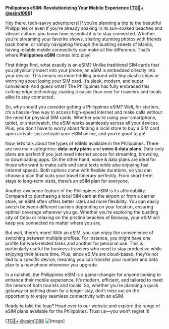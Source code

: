 **Philippines eSIM: Revolutionizing Your Mobile Experience [[TG💪+ @esim1088](https://t.me/s/esim1088)]**

Hey there, tech-savvy adventurers! If you're planning a trip to the beautiful Philippines or even if you're already soaking in its sun-soaked beaches and vibrant culture, you know how essential it is to stay connected. Whether you're streaming your favorite shows, sharing stunning photos with friends back home, or simply navigating through the bustling streets of Manila, having reliable mobile connectivity can make all the difference. That’s where **Philippines eSIM** comes into play!

First things first, what exactly is an eSIM? Unlike traditional SIM cards that you physically insert into your phone, an eSIM is embedded directly into your device. This means no more fiddling around with tiny plastic chips or worrying about losing your SIM card. It’s sleek, modern, and super convenient! And guess what? The Philippines has fully embraced this cutting-edge technology, making it easier than ever for travelers and locals alike to stay connected.

So, why should you consider getting a Philippines eSIM? Well, for starters, it’s a hassle-free way to access high-speed internet and make calls without the need for physical SIM cards. Whether you’re using your smartphone, tablet, or smartwatch, the eSIM works seamlessly across all your devices. Plus, you don’t have to worry about finding a local store to buy a SIM card upon arrival—just activate your eSIM online, and you’re good to go!

Now, let’s talk about the types of eSIMs available in the Philippines. There are two main categories: **data-only plans** and **voice & data plans**. Data-only plans are perfect if you just need internet access for streaming, browsing, or downloading apps. On the other hand, voice & data plans are ideal for those who want to make calls and send texts while also enjoying fast internet speeds. Both options come with flexible durations, so you can choose a plan that suits your travel itinerary perfectly. From short-term stays to long-term visits, there’s an eSIM plan for everyone.

Another awesome feature of the Philippines eSIM is its affordability. Compared to purchasing a local SIM card at the airport or from a carrier store, an eSIM often offers better rates and more flexibility. You can easily switch between different carriers depending on your location, ensuring optimal coverage wherever you go. Whether you’re exploring the bustling city of Cebu or relaxing on the pristine beaches of Boracay, your eSIM will keep you connected no matter where you are.

But wait, there’s more! With an eSIM, you can enjoy the convenience of switching between multiple profiles. For instance, you might have one profile for work-related tasks and another for personal use. This is particularly useful for business travelers who need to stay productive while enjoying their leisure time. Plus, since eSIMs are cloud-based, they’re not tied to a specific device, meaning you can transfer your number and data plan to a new phone whenever you upgrade.

In a nutshell, the Philippines eSIM is a game-changer for anyone looking to enhance their mobile experience. It’s modern, efficient, and tailored to meet the needs of both tourists and locals. So, whether you’re planning a quick getaway or settling down for a longer stay, don’t miss out on the opportunity to enjoy seamless connectivity with an eSIM.

Ready to take the leap? Head over to our website and explore the range of eSIM plans available for the Philippines. Trust us—you won’t regret it! 

[[TG💪+ @esim1088](https://t.me/s/esim1088) ![Image](https://i.postimg.cc/Y0z9fWf4/image.png)]